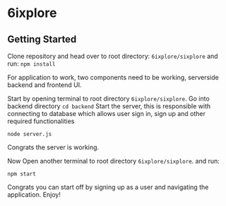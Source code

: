 # 6ixplore

## Getting Started
Clone repository and head over to root directory: `6ixplore/sixplore` and run: 
```npm install```

For application to work, two components need to be working, serverside backend and frontend UI. 

Start by opening terminal to root directory `6ixplore/sixplore`. 
Go into backend directory
```cd backend```
Start the server, this is responsible with connecting to database which allows user sign in, sign up and other required functionalities
```
node server.js
```
Congrats the server is working. 

Now Open another terminal to root directory `6ixplore/sixplore`. and run:
```
npm start
```
Congrats you can start off by signing up as a user and navigating the application. 
Enjoy!
